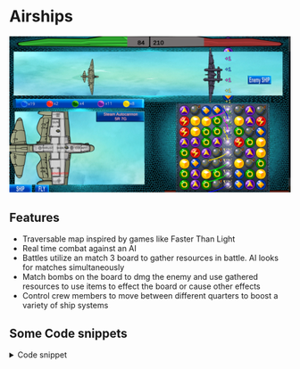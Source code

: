 # Airships

![Image](/assets/airship.png)

## Features

- Traversable map inspired by games like Faster Than Light
- Real time combat against an AI
- Battles utilize an match 3 board to gather resources in battle. AI looks for matches simultaneously
- Match bombs on the board to dmg the enemy and use gathered resources to use items to effect the board or cause other effects
- Control crew members to move between different quarters to boost a variety of ship systems

## Some Code snippets


<details>
<summary>Code snippet</summary>


{% highlight csharp %}

public class GunDestroyRow : GunBase
{
    public override void OnButtonDown()
    {
        matches.playersTurn = true;
        if (Coroutine.choosingBlock == true)
        {
            Coroutine.choosingBlock = false;
            return;
        }
        swap.ResetClicks();
        if (blockStorage.checkBlocksFromStorageMultipleColor(colorsToUse, amountOfColorsToUse))
        {
            Coroutine.choosingBlock = true;
            Coroutine.StartChoosing(this, ChooseBlockCoroutine.Ability.ROW, soundClip);
        }
    }
}

{% endhighlight %}
</details>
